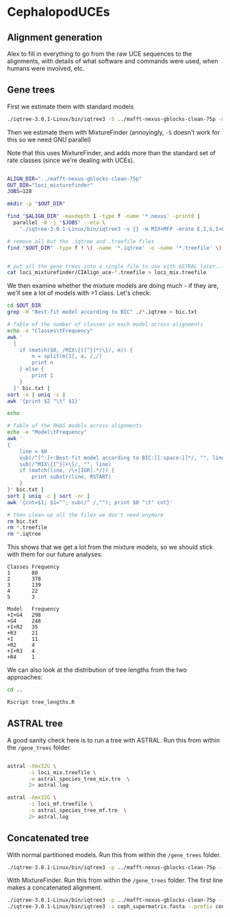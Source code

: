 # CephalopodUCEs

## Alignment generation

Alex to fill in everything to go from the raw UCE sequences to the alignments, with details of what software and commands were used, when humans were involved, etc.

## Gene trees

First we estimate them with standard models

```bash
./iqtree-3.0.1-Linux/bin/iqtree3 -S ../mafft-nexus-gblocks-clean-75p -m MFP -nt 128 --prefix loci_mf
```

Then we estimate them with MixtureFinder (annoyingly, `-S` doesn't work for this so we need GNU parallel)

Note that this uses MixtureFinder, and adds more than the standard set of rate classes (since we're dealing with UCEs).

```bash

ALIGN_DIR="../mafft-nexus-gblocks-clean-75p" 
OUT_DIR="loci_mixturefinder"
JOBS=128

mkdir -p "$OUT_DIR"

find "$ALIGN_DIR" -maxdepth 1 -type f -name '*.nexus' -print0 |
  parallel -0 -j "$JOBS" --eta \
    './iqtree-3.0.1-Linux/bin/iqtree3 -s {} -m MIX+MFP -mrate E,I,G,I+G,R,I+R -mrate-twice 1 -nt 1 -pre '"$OUT_DIR"'/{/.}'

# remove all but the .iqtree and .treefile files
find "$OUT_DIR" -type f ! \( -name '*.iqtree' -o -name '*.treefile' \) -delete


# put all the gene trees into a single file to use with ASTRAL later...
cat loci_mixturefinder/CIAlign_uce-*.treefile > loci_mix.treefile 
```


We then examine whether the mixture models are doing much - if they are, we'll see a lot of models with >1 class. Let's check:

```bash
cd $OUT_DIR
grep -H "Best-fit model according to BIC" ./*.iqtree > bic.txt

# Table of the number of classes in each model across alignments
echo -e "Classes\tFrequency"
awk '
  {
    if (match($0, /MIX\{([^}]*)\}/, m)) {
        n = split(m[1], a, /,/)
        print n
    } else {
        print 1
    }
  }' bic.txt |
sort -n | uniq -c |
awk '{print $2 "\t" $1}'

echo 

# Table of the RHAS models across alignments
echo -e "Model\tFrequency"
awk '
{
    line = $0
    sub(/^[^:]+:Best-fit model according to BIC:[[:space:]]*/, "", line)
    sub(/^MIX\{[^}]+\}/, "", line)
    if (match(line, /\+[IGR].*/)) {
        print substr(line, RSTART)
    }
}' bic.txt |
sort | uniq -c | sort -nr |                      
awk '{cnt=$1; $1=""; sub(/^ /,""); print $0 "\t" cnt}'

# then clean up all the files we don't need anymore
rm bic.txt
rm *.treefile
rm *.iqtree
```

This shows that we get a lot from the mixture models, so we should stick with them for our future analyses:

```
Classes Frequency
1       80
2       378
3       139
4       22
5       3

Model   Frequency
+I+G4   298
+G4     248
+I+R2   35
+R3     21
+I      11
+R2     4
+I+R3   4
+R4     1

```

We can also look at the distribution of tree lengths from the two approaches:

```bash
cd ..

Rscript tree_lengths.R
```

## ASTRAL tree

A good sanity check here is to run a tree with ASTRAL. Run this from within the `/gene_trees` folder.

```bash

astral -Xmx32G \
       -i loci_mix.treefile \
       -o astral_species_tree_mix.tre  \
       2> astral.log

astral -Xmx32G \
       -i loci_mf.treefile \
       -o astral_species_tree_mf.tre  \
       2> astral.log

```

## Concatenated tree

With normal partitioned models. Run this from within the `/gene_trees` folder.

```bash
./iqtree-3.0.1-Linux/bin/iqtree3 -p ../mafft-nexus-gblocks-clean-75p --prefix concat_merge -m MFP+MERGE -B 1000 -T 128
```

With MixtureFinder. Run this from within the `/gene_trees` folder. The first line makes a concatenated alignment.

```bash
./iqtree-3.0.1-Linux/bin/iqtree3 -p ../mafft-nexus-gblocks-clean-75p --out-aln ceph_supermatrix.fasta --out-format FASTA
./iqtree-3.0.1-Linux/bin/iqtree3 -s ceph_supermatrix.fasta --prefix concat_mix -m MIX+MFP -B 1000 -T 128
```